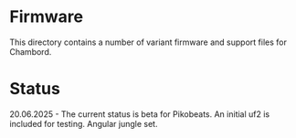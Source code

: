 # Firmware 

This directory contains a number of variant firmware and support files for Chambord.

# Status

20.06.2025 - The current status is beta for Pikobeats. An initial uf2 is included for testing. Angular jungle set.
